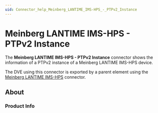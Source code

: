 ```yaml
---
uid: Connector_help_Meinberg_LANTIME_IMS-HPS_-_PTPv2_Instance
---
```


# Meinberg LANTIME IMS-HPS - PTPv2 Instance

The **Meinberg LANTIME IMS-HPS - PTPv2 Instance** connector shows the information of a PTPv2 instance of a Meinberg LANTIME IMS-HPS device.

The DVE using this connector is exported by a parent element using the [Meinberg LANTIME IMS-HPS](xref:Connector_help_Meinberg_LANTIME_IMS-HPS) connector.

## About

### Product Info

